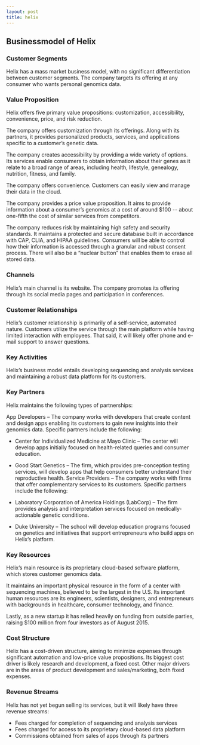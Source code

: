 ```yaml
---
layout: post
title: helix
---
```


Businessmodel of Helix
-----------------------

### Customer Segments

Helix has a mass market business model, with no significant differentiation between customer segments. The company targets its offering at any consumer who wants personal genomics data.

### Value Proposition

Helix offers five primary value propositions: customization, accessibility, convenience, price, and risk reduction.

The company offers customization through its offerings. Along with its partners, it provides personalized products, services, and applications specific to a customer’s genetic data.

The company creates accessibility by providing a wide variety of options. Its services enable consumers to obtain information about their genes as it relate to a broad range of areas, including health, lifestyle, genealogy, nutrition, fitness, and family.

The company offers convenience. Customers can easily view and manage their data in the cloud.

The company provides a price value proposition. It aims to provide information about a consumer’s genomics at a cost of around $100 -- about one-fifth the cost of similar services from competitors.

The company reduces risk by maintaining high safety and security standards. It maintains a protected and secure database built in accordance with CAP, CLIA, and HIPAA guidelines. Consumers will be able to control how their information is accessed through a granular and robust consent process. There will also be a “nuclear button” that enables them to erase all stored data.

### Channels

Helix’s main channel is its website. The company promotes its offering through its social media pages and participation in conferences.

### Customer Relationships

Helix’s customer relationship is primarily of a self-service, automated nature. Customers utilize the service through the main platform while having limited interaction with employees. That said, it will likely offer phone and e-mail support to answer questions.

### Key Activities

Helix’s business model entails developing sequencing and analysis services and maintaining a robust data platform for its customers.

### Key Partners

Helix maintains the following types of partnerships:

App Developers – The company works with developers that create content and design apps enabling its customers to gain new insights into their genomics data. Specific partners include the following:

 * Center for Individualized Medicine at Mayo Clinic – The center will develop apps initially focused on health-related queries and consumer education.
* Good Start Genetics – The firm, which provides pre-conception testing services, will develop apps that help consumers better understand their reproductive health.
 Service Providers – The company works with firms that offer complementary services to its customers. Specific partners include the following:

 * Laboratory Corporation of America Holdings (LabCorp) – The firm provides analysis and interpretation services focused on medically-actionable genetic conditions.
* Duke University – The school will develop education programs focused on genetics and initiatives that support entrepreneurs who build apps on Helix’s platform.
 ### Key Resources

Helix’s main resource is its proprietary cloud-based software platform, which stores customer genomics data.

It maintains an important physical resource in the form of a center with sequencing machines, believed to be the largest in the U.S. Its important human resources are its engineers, scientists, designers, and entrepreneurs with backgrounds in healthcare, consumer technology, and finance.

Lastly, as a new startup it has relied heavily on funding from outside parties, raising $100 million from four investors as of August 2015.

### Cost Structure

Helix has a cost-driven structure, aiming to minimize expenses through significant automation and low-price value propositions. Its biggest cost driver is likely research and development, a fixed cost. Other major drivers are in the areas of product development and sales/marketing, both fixed expenses.

### Revenue Streams

Helix has not yet begun selling its services, but it will likely have three revenue streams:

 * Fees charged for completion of sequencing and analysis services
* Fees charged for access to its proprietary cloud-based data platform
* Commissions obtained from sales of apps through its partners
